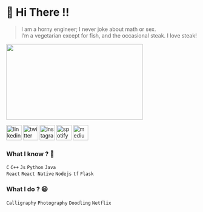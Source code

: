 <h1>👋 Hi There !! </h1>

> I am a horny engineer; I never joke about math or sex. <bR>
> I’m a vegetarian except for fish, and the occasional steak. I love steak!
<p align="left" margin="100px">
  <img width="360" height="200" src="https://user-images.githubusercontent.com/44672399/104120120-64e7b180-535a-11eb-99bd-6a8b1d647a7a.jpeg">
</p>
<p align="left">
  <a href="https://www.linkedin.com/in/mallicksidhartha7/" target="_blank"><img src="https://img.icons8.com/color/96/000000/linkedin.png" width="40px" alt="linkedin"/></a>
<a href="https://twitter.com/SidMallick7" target="_blank"><img src="https://img.icons8.com/color/96/000000/twitter-squared.png" width="40px" alt="twitter"/></a>	
<a href="https://www.instagram.com/sidmallick7/" target="_blank"><img src="https://img.icons8.com/color/96/000000/instagram-new.png" width="40px" alt="instagram"/></a>	
<a href="https://open.spotify.com/user/31befgzrzqebeulnax65copcgtre"><img src="https://img.icons8.com/color/96/000000/spotify--v1.png" width="40px" alt="spotify"/></a>	
<!-- <a href="https://steamcommunity.com/id/ashmal47/"><img src="https://img.icons8.com/fluent/96/000000/steam.png" width="50px" alt="steam"/></a>	 -->
<a href="https://medium.com/@ahtrahdis7" target="_blank"><img src="https://img.icons8.com/color/96/000000/medium.png" width="40px" alt="medium"/></a>	

</p>

### What I know ? 🤔
`C` `C++` `Js` `Python` `Java`
<br>
`React` `React Native` `Nodejs` `tf` `Flask`

### What I do ? 😄
`Calligraphy`  `Photography` `Doodling` `Netflix`





<!-- <img src="https://visitor-badge.glitch.me/badge?page_id=ahtrahdis7.ahtrahdis7" height="25px" vertical-align="center" > -->
